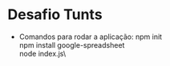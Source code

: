 # Desafio Tunts

- Comandos para rodar a aplicação:
 npm init\
 npm install google-spreadsheet\
 node index.js\

